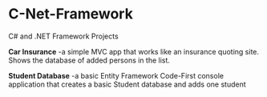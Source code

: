 # C-Net-Framework
C# and .NET Framework Projects

**Car Insurance**
-a simple MVC app that works like an insurance quoting site. Shows the database of added persons in the list.

**Student Database**
-a basic Entity Framework Code-First console application that creates a basic Student database and adds one student
